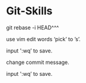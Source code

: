# Git-Skills


git rebase -i HEAD^^^

use vim edit words ‘pick’  to ’s’.

input ':wq’ to save.

change commit message.

input ':wq’ to save.
